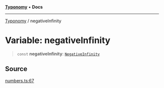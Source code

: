 [**Typonomy**](../README.md) • **Docs**

***

[Typonomy](../globals.md) / negativeInfinity

# Variable: negativeInfinity

> `const` **negativeInfinity**: [`NegativeInfinity`](../type-aliases/NegativeInfinity.md)

## Source

[numbers.ts:67](https://github.com/softcraft-development/typonomy/blob/1c47fc13034f4e53267c72ada03a418616dc092e/src/numbers.ts#L67)
